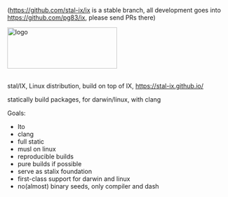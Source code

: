 (https://github.com/stal-ix/ix is a stable branch, all development goes into https://github.com/pg83/ix, please send PRs there)

<picture>
<source media="(prefers-color-scheme: dark)" srcset="https://github.com/stal-ix/stal-ix.github.io/blob/main/images/ixpm_02.png" width="250px" height="94px">
<source media="(prefers-color-scheme: light)" srcset="https://github.com/stal-ix/stal-ix.github.io/blob/main/images/ixpm_01.png" width="250px" height="94px">
<img alt="logo" src="https://raw.githubusercontent.com/stal-ix/stal-ix.github.io/main/images/ixpm_01.png" width="250px" height="94px">
</picture>

<br>
<br>

stal/IX, Linux distribution, build on top of IX, https://stal-ix.github.io/

statically build packages, for darwin/linux, with clang

Goals:
* lto
* clang
* full static
* musl on linux
* reproducible builds
* pure builds if possible
* serve as stalix foundation
* first-class support for darwin and linux
* no(almost) binary seeds, only compiler and dash
